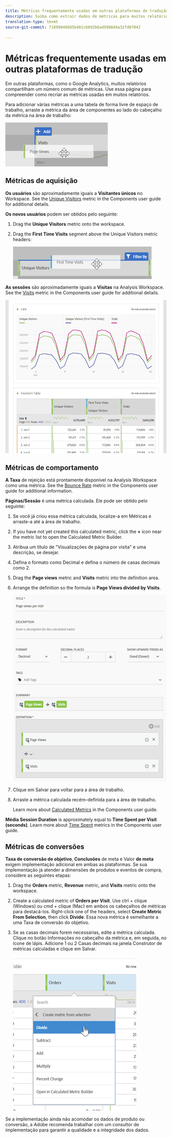 ```yaml
---
title: Métricas frequentemente usadas em outras plataformas de tradução
description: Saiba como extrair dados de métricas para muitos relatórios comuns usando terminologia mais familiar aos usuários do Google Analytics.
translation-type: tm+mt
source-git-commit: 71899840dd5b401c6892b6ad5088d4a32fd07042

---
```



# Métricas frequentemente usadas em outras plataformas de tradução

Em outras plataformas, como o Google Analytics, muitos relatórios compartilham um número comum de métricas. Use essa página para compreender como recriar as métricas usadas em muitos relatórios.

Para adicionar várias métricas a uma tabela de forma livre de espaço de trabalho, arraste a métrica da área de componentes ao lado do cabeçalho da métrica na área de trabalho:

![Métrica adicional](../assets/new_metric.png)

## Métricas de aquisição

**Os usuários** são aproximadamente iguais a **Visitantes únicos** no Workspace. See the [Unique Visitors](../../../components/c-variables/c-metrics/metrics-unique-visitors.md) metric in the Components user guide for additional details.

**Os novos usuários** podem ser obtidos pelo seguinte:

1. Drag the **Unique Visitors** metric onto the workspace.
2. Drag the **First Time Visits** segment above the Unique Visitors metric headers:

   ![Novas visitas](../assets/first_time_visits.png)

**As sessões** são aproximadamente iguais a **Visitas** na Analysis Workspace. See the [Visits](../../../components/c-variables/c-metrics/metrics-visit.md) metric in the Components user guide for additional details.

![Métricas de aquisição](../assets/acquisition_metrics.png)

## Métricas de comportamento

**A Taxa** de rejeição está prontamente disponível na Analysis Workspace como uma métrica. See the [Bounce Rate](../../../components/c-variables/c-metrics/metrics-bounce-rate.md) metric in the Components user guide for additional information.

**Páginas/Sessão** é uma métrica calculada. Ele pode ser obtido pelo seguinte:

1. Se você já criou essa métrica calculada, localize-a em Métricas e arraste-a até a área de trabalho.
2. If you have not yet created this calculated metric, click the **+** icon near the metric list to open the Calculated Metric Builder.
3. Atribua um título de &quot;Visualizações de página por visita&quot; e uma descrição, se desejar.
4. Defina o formato como Decimal e defina o número de casas decimais como 2.
5. Drag the **Page views** metric and **Visits** metric into the definition area.
6. Arrange the definition so the formula is **Page Views divided by Visits**.

   ![Exibições de página por visita](../assets/page_views_per_visit.png)

7. Clique em Salvar para voltar para a área de trabalho.
8. Arraste a métrica calculada recém-definida para a área de trabalho.

   Learn more about [Calculated Metrics](../../../components/c-variables/c-metrics/calculated-metric.md) in the Components user guide.

**Média Session Duration** is approximately equal to **Time Spent per Visit (seconds)**. Learn more about [Time Spent](../../../components/c-variables/c-metrics/metrics-time-spent.md) metrics in the Components user guide.

## Métricas de conversões

**Taxa de conversão de objetivo**, **Conclusões** de meta e Valor **de meta** exigem implementação adicional em ambas as plataformas. Se sua implementação já atender a dimensões de produtos e eventos de compra, considere as seguintes etapas:

1. Drag the **Orders** metric, **Revenue** metric, and **Visits** metric onto the workspace.
1. Create a calculated metric of **Orders per Visit**. Use ctrl + clique (Windows) ou cmd + clique (Mac) em ambos os cabeçalhos de métricas para destacá-los. Right-click one of the headers, select **Create Metric From Selection**, then click **Divide**. Essa nova métrica é semelhante a uma Taxa de conversão do objetivo.
1. Se as casas decimais forem necessárias, edite a métrica calculada. Clique no botão Informações no cabeçalho da métrica e, em seguida, no ícone de lápis. Adicione 1 ou 2 Casas decimais na janela Construtor de métricas calculadas e clique em Salvar.

   ![Pedidos por visita](../assets/orders_per_visit.png)

Se a implementação ainda não acomodar os dados de produto ou conversão, a Adobe recomenda trabalhar com um consultor de implementação para garantir a qualidade e a integridade dos dados.
